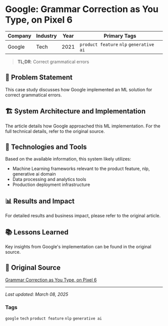 # Google: Grammar Correction as You Type, on Pixel 6

| Company | Industry | Year | Primary Tags | 
|---------|----------|------|--------------|
| Google | Tech | 2021 | `product feature` `nlp` `generative ai` |

> **TL;DR**: Correct grammatical errors

## 📝 Problem Statement

This case study discusses how Google implemented an ML solution for correct grammatical errors.

## 🏗️ System Architecture and Implementation

The article details how Google approached this ML implementation. For the full technical details, refer to the original source.

## 🔧 Technologies and Tools

Based on the available information, this system likely utilizes:

- Machine Learning frameworks relevant to the product feature, nlp, generative ai domain
- Data processing and analytics tools
- Production deployment infrastructure

## 📊 Results and Impact

For detailed results and business impact, please refer to the original article.

## 📚 Lessons Learned

Key insights from Google's implementation can be found in the original source.

## 🔗 Original Source

[Grammar Correction as You Type, on Pixel 6](https://ai.googleblog.com/2021/10/grammar-correction-as-you-type-on-pixel.html)

---

*Last updated: March 08, 2025*

### Tags

`google` `tech` `product feature` `nlp` `generative ai`
